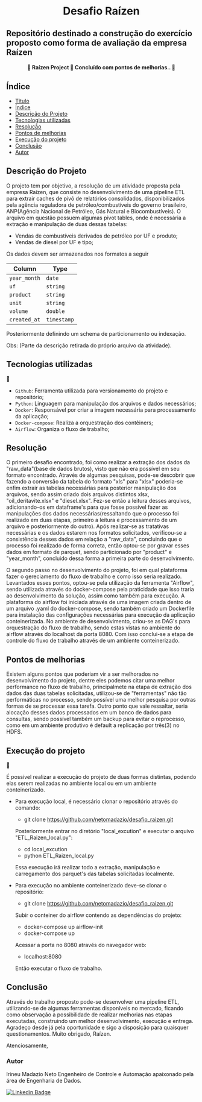 <h1 align="center"> Desafio Raízen </h1>

## Repositório destinado a construção do exercício proposto como forma de avaliação da empresa Raízen

<h4 align="center"> 
	🚧  Raízen Project 🚀 Concluído com pontos de melhorias..  🚧
</h4>

## Índice 

* [Título](#título)
* [Índice](#índice)
* [Descrição do Projeto](#descrição-do-projeto)
* [Tecnologias utilizadas](#tecnologias-utilizadas)
* [Resolução](#resolução)
* [Pontos de melhorias](#pontos-de-melhorias)
* [Execução do projeto](#execução-do-projeto)
* [Conclusão](#conclusão)
* [Autor](#autor)

## Descrição do Projeto

O projeto tem por objetivo, a resolução de um atividade proposta pela empresa Raízen, que consiste no desenvolvimento de uma pipeline ETL para extrair caches de pivô de relatórios consolidados, disponibilizados pela agência reguladora de petróleo/combustíveis do governo brasileiro, ANP(Agência Nacional de Petróleo, Gás Natural e Biocombustíveis).
O arquivo em questão possuem algumas pivot tables, onde é necessária a extração e manipulação de duas dessas tabelas:
- Vendas de combustíveis derivados de petróleo por UF e produto;
- Vendas de diesel por UF e tipo;

Os dados devem ser armazenados nos formatos a seguir

| Column       | Type        |
| ------------ | ----------- |
| `year_month` | `date`      |
| `uf`         | `string`    |
| `product`    | `string`    |
| `unit`       | `string`    |
| `volume`     | `double`    |
| `created_at` | `timestamp` |

Posteriormente definindo um schema de particionamento ou indexação.

Obs: (Parte da descrição retirada do próprio arquivo da atividade).

## Tecnologias utilizadas 
:hammer:

- `Github`: Ferramenta utilizada para versionamento do projeto e repositório; 
- `Python`: Linguagem para manipulação dos arquivos e dados necessários;
- `Docker`: Responsável por criar a imagem necessária para processamento da aplicação;
- `Docker-compose`: Realiza a orquestração dos contêiners;
- `Airflow`: Organiza o fluxo de trabalho;

## Resolução

O primeiro desafio encontrado, foi como realizar a extração dos dados da "raw_data"(base de dados brutos), visto que não era possível em seu formato encontrado. Através de algumas pesquisas, pode-se descobrir que fazendo a conversão da tabela do formato "xls" para "xlsx" poderia-se enfim extrair as tabelas necessárias para posterior manipulação dos arquivos, sendo assim criado dois arquivos distintos xlsx, "oil_deritavite.xlsx" e "diesel.xlsx".
Fez-se então a leitura desses arquivos, adicionando-os em dataframe's para que fosse possível fazer as manipulações dos dados necessárias(ressaltando que o processo foi realizado em duas etapas, primeiro a leitura e processamento de um arquivo e posteriormente do outro). Após realizar-se as tratativas necessárias e os dados estarem nos formatos solicitados, verificou-se a consistência desses dados em relação a "raw_data", concluindo que o processo foi realizado de forma correta, então optou-se por gravar esses dados em formato de parquet, sendo particionado por "product" e "year_month", concluido dessa forma a primeira parte do desenvolvimento.

O segundo passo no desenvolvimento do projeto, foi em qual plataforma fazer o gereciamento do fluxo de trabalho e como isso seria realizado. Levantados esses pontos, optou-se pela utilização da ferramenta "Airflow", sendo utilizada através do docker-compose pela praticidade que isso traria ao desenvolvimento da solução, assim como também para execução. A plataforma do airflow foi iniciada através de uma imagem criada dentro de um arquivo .yaml do docker-compose, sendo também criado um Dockerfile para instalação das configurações necessárias para execução da aplicação conteinerizada. 
No ambiente de desenvolvimento, criou-se as DAG's para orquestração do fluxo de trabalho, sendo estas vistas no ambiente do airflow através do localhost da porta 8080.
Com isso conclui-se a etapa de controle do fluxo de trabalho através de um ambiente conteinerizado.

## Pontos de melhorias

Existem alguns pontos que poderiam vir a ser melhorados no desenvolvimento do projeto, dentre eles podemos citar uma melhor performance no fluxo de trabalho, principalmete na etapa de extração dos dados das duas tabelas solicitadas, utilizou-se de "ferramentas" não tão performáticas no processo, sendo possível uma melhor pesquisa por outras formas de se processar essa tarefa.
Outro ponto que vale ressaltar, seria alocação desses dados processados em um banco de dados para consultas, sendo possível também um backup para evitar o reprocesso, como em um ambiente produtivo é default a replicação por três(3) no HDFS.

## Execução do projeto 
📁 

É possível realizar a execução do projeto de duas formas distintas, podendo elas serem realizadas no ambiente local ou em um ambiente conteinerizado.
- Para execução local, é necessário clonar o repositório através do comando:

	- git clone https://github.com/netomadazio/desafio_raizen.git

	Posteriormente entrar no diretório "local_excution" e executar o arquivo "ETL_Raizen_local.py":
	- cd local_excution
	- python ETL_Raizen_local.py

	Essa execução irá realizar todo a extração, manipulação e carregamento dos parquet's das tabelas solicitadas localmente.

- Para execução no ambiente conteinerizado deve-se clonar o repositório:

	- git clone https://github.com/netomadazio/desafio_raizen.git

	Subir o conteiner do airflow contendo as dependências do projeto: 
	- docker-compose up airflow-init
	- docker-compose up
	
	Acessar a porta no 8080 através do navegador web:
	- localhost:8080
	
	Então executar o fluxo de trabalho.

## Conclusão

Através do trabalho proposto pode-se desenvolver uma pipeline ETL, utilizando-se de algumas ferramentas disponíveis no mercado, ficando como observação a possibilidade de realizar melhorias nas etapas executadas, construindo um melhor desenvolvimento, execução e entrega.
Agradeço desde já pela oportunidade e sigo a disposição para quaisquer questionamentos.
Muito obrigado, Raízen.

Atenciosamente,

### Autor

Irineu Madazio Neto
Engenheiro de Controle e Automação 
apaixonado pela área de Engenharia de Dados.

[![Linkedin Badge](https://img.shields.io/badge/-Irineu-blue?style=flat-square&logo=Linkedin&logoColor=white&link=https://www.linkedin.com/in/irineu-madazio-neto/)](https://www.linkedin.com/in/irineu-madazio-neto/) 




	



